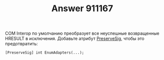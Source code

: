 ﻿---
title: "Answer 911167"
se.owner.user_id: 240512
se.owner.display_name: "MSDN.WhiteKnight"
se.owner.link: "https://ru.stackoverflow.com/users/240512/msdn-whiteknight"
se.answer_id: 911167
se.question_id: 911136
se.post_type: answer
se.score: 4
se.is_accepted: True
---
<p>COM Interop по умолчанию преобразует все неуспешные возвращенные HRESULT в исключения. Добавьте атрибут <a href="https://docs.microsoft.com/en-us/dotnet/api/system.runtime.interopservices.preservesigattribute?view=netframework-4.7.2" rel="nofollow noreferrer">PreserveSig</a>, чтобы это предотвратить:</p>

<pre><code>[PreserveSig] int EnumAdapters(...);
</code></pre>
